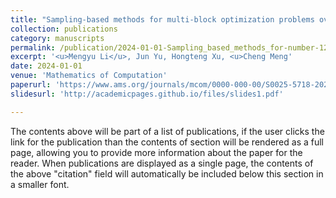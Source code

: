 ```yaml
---
title: "Sampling-based methods for multi-block optimization problems over transport polytopes(In press)"
collection: publications
category: manuscripts
permalink: /publication/2024-01-01-Sampling_based_methods_for-number-12
excerpt: '<u>Mengyu Li</u>, Jun Yu, Hongteng Xu, <u>Cheng Meng'
date: 2024-01-01
venue: 'Mathematics of Computation'
paperurl: 'https://www.ams.org/journals/mcom/0000-000-00/S0025-5718-2024-03989-3/'
slidesurl: 'http://academicpages.github.io/files/slides1.pdf'

---
```


The contents above will be part of a list of publications, if the user clicks the link for the publication than the contents of section will be rendered as a full page, allowing you to provide more information about the paper for the reader. When publications are displayed as a single page, the contents of the above "citation" field will automatically be included below this section in a smaller font.